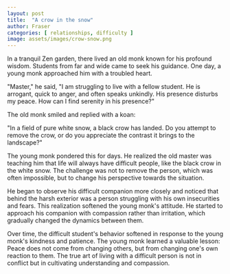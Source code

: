 ```yaml
---
layout: post
title:  "A crow in the snow"
author: Fraser
categories: [ relationships, difficulty ]
image: assets/images/crow-snow.png
---
```


In a tranquil Zen garden, there lived an old monk known for his profound wisdom. Students from far and wide came to seek his guidance. One day, a young monk approached him with a troubled heart.

"Master," he said, "I am struggling to live with a fellow student. He is arrogant, quick to anger, and often speaks unkindly. His presence disturbs my peace. How can I find serenity in his presence?"

The old monk smiled and replied with a koan:

"In a field of pure white snow, a black crow has landed. Do you attempt to remove the crow, or do you appreciate the contrast it brings to the landscape?"

The young monk pondered this for days. He realized the old master was teaching him that life will always have difficult people, like the black crow in the white snow. The challenge was not to remove the person, which was often impossible, but to change his perspective towards the situation.

He began to observe his difficult companion more closely and noticed that behind the harsh exterior was a person struggling with his own insecurities and fears. This realization softened the young monk's attitude. He started to approach his companion with compassion rather than irritation, which gradually changed the dynamics between them.

Over time, the difficult student's behavior softened in response to the young monk's kindness and patience. The young monk learned a valuable lesson: Peace does not come from changing others, but from changing one's own reaction to them. The true art of living with a difficult person is not in conflict but in cultivating understanding and compassion.